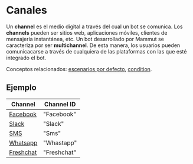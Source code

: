 # Canales

Un **channel** es el medio digital a través del cual un bot se comunica. Los **channels** pueden ser sitios web, aplicaciones móviles, clientes de mensajería instantánea, etc. Un bot desarrollado por Mammut se caracteriza por ser **multichannel**. De esta manera, los usuarios pueden comunicacarse a través de cualquiera de las plataformas con las que esté integrado el bot.

Conceptos relacionados: [escenarios por defecto](default.md), [condition](condition.md).

## Ejemplo

| Channel | Channel ID |
| ------- | ---------- |
| [Facebook](../framework/engineering-docs/channels-setup-facebook_es.md) | "Facebook" |
| [Slack](../framework/engineering-docs/channels-setup-slack_es.md) | "Slack" |
| [SMS](../framework/engineering-docs/channels-setup-sms_es.md) | "Sms" |
| [Whatsapp](../framework/engineering-docs/channels-setup-whatsapp_es.md) | "Whastapp" |
| [Freshchat](../framework/engineering-docs/channels-setup-freshchat_es.md) | "Freshchat" |
